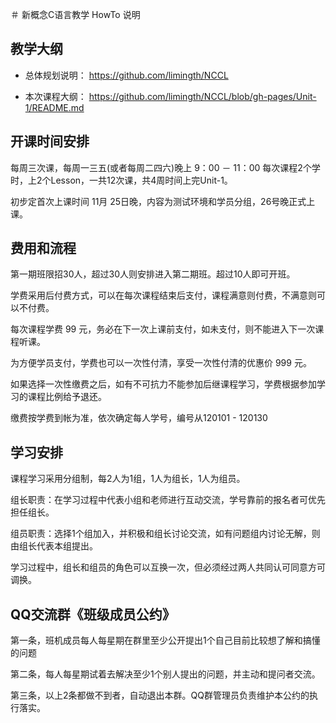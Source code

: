 ＃ 新概念C语言教学 HowTo 说明

## 教学大纲

* 总体规划说明： 
<https://github.com/limingth/NCCL>

* 本次课程大纲： 
<https://github.com/limingth/NCCL/blob/gh-pages/Unit-1/README.md>

## 开课时间安排

每周三次课，每周一三五(或者每周二四六)晚上 9：00 － 11：00 
每次课程2个学时，上2个Lesson，一共12次课，共4周时间上完Unit-1。

初步定首次上课时间 11月 25日晚，内容为测试环境和学员分组，26号晚正式上课。

## 费用和流程

第一期班限招30人，超过30人则安排进入第二期班。超过10人即可开班。

学费采用后付费方式，可以在每次课程结束后支付，课程满意则付费，不满意则可以不付费。

每次课程学费 99 元，务必在下一次上课前支付，如未支付，则不能进入下一次课程听课。

为方便学员支付，学费也可以一次性付清，享受一次性付清的优惠价 999 元。

如果选择一次性缴费之后，如有不可抗力不能参加后继课程学习，学费根据参加学习的课程比例给予退还。

缴费按学费到帐为准，依次确定每人学号，编号从120101 - 120130 


## 学习安排

课程学习采用分组制，每2人为1组，1人为组长，1人为组员。

组长职责：在学习过程中代表小组和老师进行互动交流，学号靠前的报名者可优先担任组长。

组员职责：选择1个组加入，并积极和组长讨论交流，如有问题组内讨论无解，则由组长代表本组提出。

学习过程中，组长和组员的角色可以互换一次，但必须经过两人共同认可同意方可调换。


## QQ交流群《班级成员公约》

第一条，班机成员每人每星期在群里至少公开提出1个自己目前比较想了解和搞懂的问题

第二条，每人每星期试着去解决至少1个别人提出的问题，并主动和提问者交流。

第三条，以上2条都做不到者，自动退出本群。QQ群管理员负责维护本公约的执行落实。
